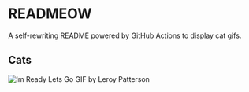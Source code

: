 # READMEOW

A self-rewriting README powered by GitHub Actions to display cat gifs.

## Cats

![Im Ready Lets Go GIF by Leroy Patterson](https://media0.giphy.com/media/CjmvTCZf2U3p09Cn0h/200.gif?cid=9acd02dalsa0zc533tv0phwymbe4d7vqke3b6hmktfyjialp&ep=v1_gifs_search&rid=200.gif&ct=g)
